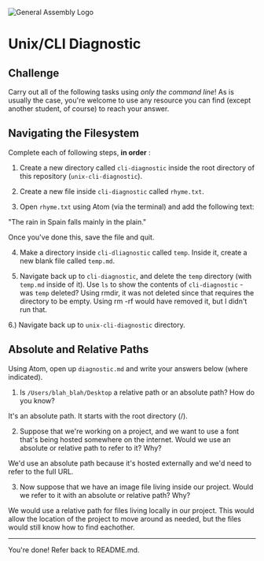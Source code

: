 ![General Assembly Logo](http://i.imgur.com/ke8USTq.png)

# Unix/CLI Diagnostic

## Challenge

Carry out all of the following tasks using _only the command line_! As is
usually the case, you're welcome to use any resource you can find (except
another student, of course) to reach your answer.

## Navigating the Filesystem

Complete each of following steps, **in order** :

1. Create a new directory called `cli-diagnostic` inside the root directory of
this repository (`unix-cli-diagnostic`).

2. Create a new file inside `cli-diagnostic` called `rhyme.txt`.

3. Open `rhyme.txt` using Atom (via the terminal) and add the following text:

 "The rain in Spain falls mainly in the plain."

 Once you've done this, save the file and quit.

4. Make a directory inside `cli-dliagnostic` called `temp`. Inside it, create a new blank file called `temp.md`.

5. Navigate back up to `cli-diagnostic`, and delete the `temp` directory (with `temp.md` inside of it). Use `ls` to show the contents of `cli-diagnostic` - was `temp` deleted?  Using rmdir, it was not deleted since that requires the directory to be empty.  Using rm -rf would have removed it, but I didn't run that.

6.) Navigate back up to `unix-cli-diagnostic` directory.

## Absolute and Relative Paths

Using Atom, open up `diagnostic.md` and write your answers below (where indicated).

1. Is `/Users/blah_blah/Desktop` a relative path or an absolute path? How do you know?

 <!-- Answer Starts Here -->
It's an absolute path.  It starts with the root directory (/).
 <!-- Answer Ends Here -->

2. Suppose that we're working on a project, and we want to use a font that's being hosted somewhere on the internet. Would we use an absolute or relative path to refer to it? Why?

 <!-- Answer Starts Here -->
We'd use an absolute path because it's hosted externally and we'd need to refer to the full URL.
 <!-- Answer Ends Here -->

3. Now suppose that we have an image file living inside our project. Would we refer to it with an absolute or relative path? Why?

 <!-- Answer Starts Here -->
We would use a relative path for files living locally in our project.  This would allow the location of the project to move around as needed, but the files would still know how to find eachother.
 <!-- Answer Ends Here -->

<hr>

You're done! Refer back to README.md.
